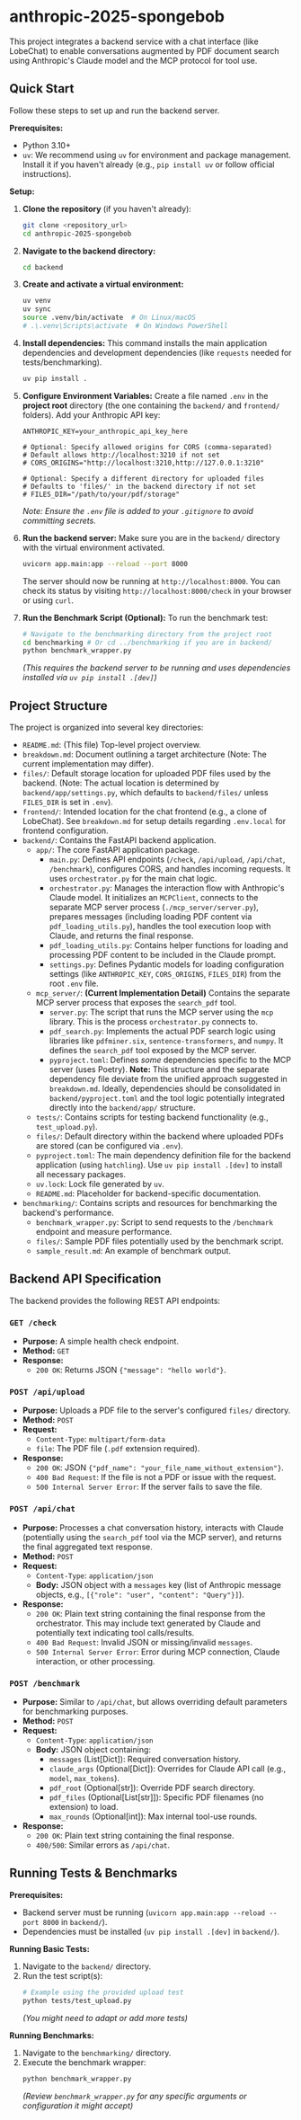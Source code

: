 # anthropic-2025-spongebob

This project integrates a backend service with a chat interface (like LobeChat) to enable conversations augmented by PDF document search using Anthropic's Claude model and the MCP protocol for tool use.

## Quick Start

Follow these steps to set up and run the backend server.

**Prerequisites:**

*   Python 3.10+
*   `uv`: We recommend using `uv` for environment and package management. Install it if you haven't already (e.g., `pip install uv` or follow official instructions).

**Setup:**

1.  **Clone the repository** (if you haven't already):
    ```bash
    git clone <repository_url>
    cd anthropic-2025-spongebob
    ```

2.  **Navigate to the backend directory:**
    ```bash
    cd backend
    ```

3.  **Create and activate a virtual environment:**
    ```bash
    uv venv
    uv sync 
    source .venv/bin/activate  # On Linux/macOS
    # .\.venv\Scripts\activate  # On Windows PowerShell
    ```

4.  **Install dependencies:**
    This command installs the main application dependencies and development dependencies (like `requests` needed for tests/benchmarking).
    ```bash
    uv pip install .
    ```

5.  **Configure Environment Variables:**
    Create a file named `.env` in the **project root** directory (the one containing the `backend/` and `frontend/` folders). Add your Anthropic API key:
    ```env
    ANTHROPIC_KEY=your_anthropic_api_key_here

    # Optional: Specify allowed origins for CORS (comma-separated)
    # Default allows http://localhost:3210 if not set
    # CORS_ORIGINS="http://localhost:3210,http://127.0.0.1:3210"

    # Optional: Specify a different directory for uploaded files
    # Defaults to 'files/' in the backend directory if not set
    # FILES_DIR="/path/to/your/pdf/storage"
    ```
    *Note: Ensure the `.env` file is added to your `.gitignore` to avoid committing secrets.*

6.  **Run the backend server:**
    Make sure you are in the `backend/` directory with the virtual environment activated.
    ```bash
    uvicorn app.main:app --reload --port 8000
    ```
    The server should now be running at `http://localhost:8000`. You can check its status by visiting `http://localhost:8000/check` in your browser or using `curl`.

7.  **Run the Benchmark Script (Optional):**
    To run the benchmark test:
    ```bash
    # Navigate to the benchmarking directory from the project root
    cd benchmarking # Or cd ../benchmarking if you are in backend/
    python benchmark_wrapper.py
    ```
    *(This requires the backend server to be running and uses dependencies installed via `uv pip install .[dev]`)*

## Project Structure

The project is organized into several key directories:

*   `README.md`: (This file) Top-level project overview.
*   `breakdown.md`: Document outlining a target architecture (Note: The current implementation may differ).
*   `files/`: Default storage location for uploaded PDF files used by the backend. (Note: The actual location is determined by `backend/app/settings.py`, which defaults to `backend/files/` unless `FILES_DIR` is set in `.env`).
*   `frontend/`: Intended location for the chat frontend (e.g., a clone of LobeChat). See `breakdown.md` for setup details regarding `.env.local` for frontend configuration.
*   `backend/`: Contains the FastAPI backend application.
    *   `app/`: The core FastAPI application package.
        *   `main.py`: Defines API endpoints (`/check`, `/api/upload`, `/api/chat`, `/benchmark`), configures CORS, and handles incoming requests. It uses `orchestrator.py` for the main chat logic.
        *   `orchestrator.py`: Manages the interaction flow with Anthropic's Claude model. It initializes an `MCPClient`, connects to the separate MCP server process (`./mcp_server/server.py`), prepares messages (including loading PDF content via `pdf_loading_utils.py`), handles the tool execution loop with Claude, and returns the final response.
        *   `pdf_loading_utils.py`: Contains helper functions for loading and processing PDF content to be included in the Claude prompt.
        *   `settings.py`: Defines Pydantic models for loading configuration settings (like `ANTHROPIC_KEY`, `CORS_ORIGINS`, `FILES_DIR`) from the root `.env` file.
    *   `mcp_server/`: **(Current Implementation Detail)** Contains the separate MCP server process that exposes the `search_pdf` tool.
        *   `server.py`: The script that runs the MCP server using the `mcp` library. This is the process `orchestrator.py` connects to.
        *   `pdf_search.py`: Implements the actual PDF search logic using libraries like `pdfminer.six`, `sentence-transformers`, and `numpy`. It defines the `search_pdf` tool exposed by the MCP server.
        *   `pyproject.toml`: Defines *some* dependencies specific to the MCP server (uses Poetry). **Note:** This structure and the separate dependency file deviate from the unified approach suggested in `breakdown.md`. Ideally, dependencies should be consolidated in `backend/pyproject.toml` and the tool logic potentially integrated directly into the `backend/app/` structure.
    *   `tests/`: Contains scripts for testing backend functionality (e.g., `test_upload.py`).
    *   `files/`: Default directory within the backend where uploaded PDFs are stored (can be configured via `.env`).
    *   `pyproject.toml`: The main dependency definition file for the backend application (using `hatchling`). Use `uv pip install .[dev]` to install all necessary packages.
    *   `uv.lock`: Lock file generated by `uv`.
    *   `README.md`: Placeholder for backend-specific documentation.
*   `benchmarking/`: Contains scripts and resources for benchmarking the backend's performance.
    *   `benchmark_wrapper.py`: Script to send requests to the `/benchmark` endpoint and measure performance.
    *   `files/`: Sample PDF files potentially used by the benchmark script.
    *   `sample_result.md`: An example of benchmark output.

## Backend API Specification

The backend provides the following REST API endpoints:

### `GET /check`

*   **Purpose:** A simple health check endpoint.
*   **Method:** `GET`
*   **Response:**
    *   `200 OK`: Returns JSON `{"message": "hello world"}`.

### `POST /api/upload`

*   **Purpose:** Uploads a PDF file to the server's configured `files/` directory.
*   **Method:** `POST`
*   **Request:**
    *   `Content-Type`: `multipart/form-data`
    *   `file`: The PDF file (`.pdf` extension required).
*   **Response:**
    *   `200 OK`: JSON `{"pdf_name": "your_file_name_without_extension"}`.
    *   `400 Bad Request`: If the file is not a PDF or issue with the request.
    *   `500 Internal Server Error`: If the server fails to save the file.

### `POST /api/chat`

*   **Purpose:** Processes a chat conversation history, interacts with Claude (potentially using the `search_pdf` tool via the MCP server), and returns the final aggregated text response.
*   **Method:** `POST`
*   **Request:**
    *   `Content-Type`: `application/json`
    *   **Body:** JSON object with a `messages` key (list of Anthropic message objects, e.g., `[{"role": "user", "content": "Query"}]`).
*   **Response:**
    *   `200 OK`: Plain text string containing the final response from the orchestrator. This may include text generated by Claude and potentially text indicating tool calls/results.
    *   `400 Bad Request`: Invalid JSON or missing/invalid `messages`.
    *   `500 Internal Server Error`: Error during MCP connection, Claude interaction, or other processing.

### `POST /benchmark`

*   **Purpose:** Similar to `/api/chat`, but allows overriding default parameters for benchmarking purposes.
*   **Method:** `POST`
*   **Request:**
    *   `Content-Type`: `application/json`
    *   **Body:** JSON object containing:
        *   `messages` (List[Dict]): Required conversation history.
        *   `claude_args` (Optional[Dict]): Overrides for Claude API call (e.g., `model`, `max_tokens`).
        *   `pdf_root` (Optional[str]): Override PDF search directory.
        *   `pdf_files` (Optional[List[str]]): Specific PDF filenames (no extension) to load.
        *   `max_rounds` (Optional[int]): Max internal tool-use rounds.
*   **Response:**
    *   `200 OK`: Plain text string containing the final response.
    *   `400/500`: Similar errors as `/api/chat`.

## Running Tests & Benchmarks

**Prerequisites:**

*   Backend server must be running (`uvicorn app.main:app --reload --port 8000` in `backend/`).
*   Dependencies must be installed (`uv pip install .[dev]` in `backend/`).

**Running Basic Tests:**

1.  Navigate to the `backend/` directory.
2.  Run the test script(s):
    ```bash
    # Example using the provided upload test
    python tests/test_upload.py
    ```
    *(You might need to adapt or add more tests)*

**Running Benchmarks:**

1.  Navigate to the `benchmarking/` directory.
2.  Execute the benchmark wrapper:
    ```bash
    python benchmark_wrapper.py
    ```
    *(Review `benchmark_wrapper.py` for any specific arguments or configuration it might accept)*